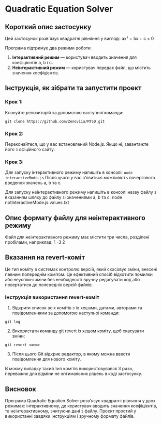# Quadratic Equation Solver

## Короткий опис застосунку

Цей застосунок розв'язує квадратні рівняння у вигляді: ax² + bx + c = 0

Програма підтримує два режими роботи:
1. **Інтерактивний режим** — користувач вводить значення для коефіцієнтів a, b і c.
2. **Неінтерактивний режим** — користувач передає файл, що містить значення коефіцієнтів.

## Інструкція, як зібрати та запустити проект

### Крок 1: 
Клонуйте репозиторій за допомогою наступної команди:

```git clone https://github.com/Zenoviia/MTSD.git```

### Крок 2:
Переконайтеся, що у вас встановлений Node.js. Якщо ні, завантажте його з офіційного сайту.

### Крок 3: 
Для запуску інтерактивного режиму напишіть в консолі:
```node interactiveMode.js```
Після цього у вас з'явиться можливість почергового введення значень a, b та c.

Для запуску неінтерактивного режиму напишіть в консолі назву файлу з вказанням шляху до файлу зі значеннями a, b та c:
node notInteractiveMode.js values.txt

## Опис формату файлу для неінтерактивного режиму
Файл для неінтерактивного режиму має містити три числа, розділені пробілами, наприклад:
1 -3 2

## Вказання на revert-коміт
Це тип коміту в системах контролю версій, який скасовує зміни, внесені певним попереднім комітом. Це ефективний спосіб відкотити помилки або неуспішні зміни без необхідності вручну редагувати код або повертатися до попередніх версій файлів.

### Інструкція використання revert-коміт

1. Відкрити список всіх комітів з їх хешами, датами, авторами та повідомленнями за допомогою наступної команди:

```git log```

2. Використати команду git revert із хешом коміту, щоб скасувати зміни:

```git revert <хеш>```

3. Після цього Git відкриє редактор, в якому можна ввести повідомлення для нового коміту. 

В моєму випадку такий тип комітів використовувався 3 рази, переважно для відміни не оптимальних рішень в коді застосунку.

## Висновок

Програма Quadratic Equation Solver розв'язує квадратні рівняння у двох режимах: інтерактивному, де користувач вводить значення коефіцієнтів, та неінтерактивному, зчитуючи дані з файлу. Проєкт простий у використанні завдяки інструкціям і зручному формату файлів.